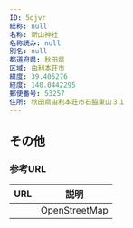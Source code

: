 ```yaml
---
ID: 5ojvr
総称: null
名称: 新山神社
名称読み: null
別名: null
都道府県: 秋田県
区域: 由利本荘市
緯度: 39.405276
経度: 140.0442295
郵便番号: 53257
住所: 秋田県由利本荘市石脇東山３１
---
```


## その他

### 参考URL

| URL | 説明          |
| --- | ------------- |
|     | OpenStreetMap |
